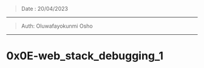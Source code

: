 > Date : 20/04/2023
--------------------------
> Auth: Oluwafayokunmi Osho
--------------------------
# 0x0E-web_stack_debugging_1
